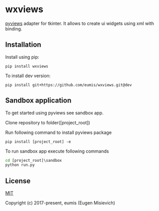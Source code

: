 # wxviews

[pyviews](https://github.com/eumis/pyviews) adapter for tkinter. It allows to create ui widgets using xml with binding.

## Installation

Install using pip:

`pip install wxviews`

To install dev version:

`pip install git+https://github.com/eumis/wxviews.git@dev`

## Sandbox application

To get started using pyviews see sandbox app.

Clone repository to folder([project_root])

Run following command to install pyviews package

`pip install [project_root] -e`

To run sandbox app execute following commands

```cmd
cd [project_root]\sandbox
python run.py
```

## License

[MIT](http://opensource.org/licenses/MIT)

Copyright (c) 2017-present, eumis (Eugen Misievich)